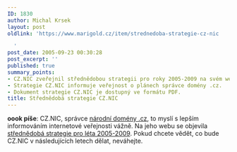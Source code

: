 ```yaml
---
ID: 1830
author: Michal Krsek
layout: post
oldlink: 'https://www.marigold.cz/item/strednedoba-strategie-cz-nic

  '
post_date: 2005-09-23 00:30:28
post_excerpt: ''
published: true
summary_points:
- CZ.NIC zveřejnil střednědobou strategii pro roky 2005-2009 na svém webu.
- Strategie CZ.NIC informuje veřejnost o plánech správce domény .cz.
- Dokument strategie CZ.NIC je dostupný ve formátu PDF.
title: Střednědobá strategie CZ.NIC
---
```


<p><b>oook píše</b>: CZ.NIC, správce <a href="http://www.nic.cz/" >národní domény .cz</a>, to myslí s lepším informováním internetové veřejnosti vážně. Na jeho webu se objevila <a href="http://www.nic.cz/cz.nic/_pdf/CZNIC_strategie_2005-09.pdf">střednědobá strategie pro léta 2005-2009</a>. Pokud chcete vědět, co bude CZ.NIC v následujících letech dělat, neváhejte.
</p>